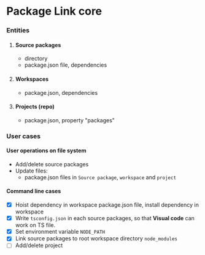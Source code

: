 # Package Link core

### Entities

1. #### Source packages
   - directory
   - package.json file, dependencies

2. #### Workspaces
   - package.json, dependencies

3. #### Projects (repo)
   - package.json, property "packages"

### User cases

#### User operations on file system
- Add/delete source packages
- Update files:
  - package.json files in `Source package`, `workspace` and `project`

#### Command line cases
- [x] Hoist dependency in workspace package.json file, install dependency in workspace
- [x] Write `tsconfig.json` in each source packages, so that **Visual code** can work on TS file.
- [x] Set environment variable `NODE_PATH`
- [x] Link source packages to root workspace directory `node_modules`
- [ ] Add/delete project
